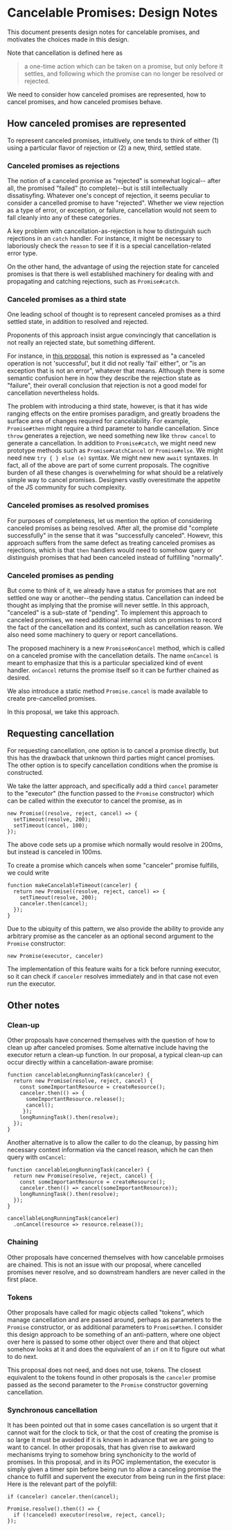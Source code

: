 # Cancelable Promises: Design Notes

This document presents design notes for cancelable promises,
and motivates the choices made in this design.

Note that cancellation is defined here as

> a one-time action which can be taken on a promise, but only before it settles, and following
which the promise can no longer be resolved or rejected.

We need to consider how canceled promises are represented,
how to cancel promises,
and how canceled promises behave.

## How canceled promises are represented

To represent canceled promises,
intuitively, one tends to think of either
(1) using a particular flavor of rejection or
(2) a new, third, settled state.

### Canceled promises as rejections

The notion of a canceled promise as "rejected" is somewhat logical--
after all, the promised "failed" (to complete)--but is still intellectually dissatisyfing.
Whatever one's concept of rejection,
it seems peculiar to consider a cancelled promise to have "rejected".
Whether we view rejection as a type of error, or exception, or failure,
cancellation would not seem to fall cleanly into any of these categories.

A key problem with cancellation-as-rejection is how to distinguish such rejections in an `catch` handler.
For instance, it might be necessary to laboriously check the `reason` to see if it is a special cancellation-related error type.

On the other hand, the advantage of using the rejection state for canceled promises is that there is well established
machinery for dealing with and propagating and catching rejections, such as `Promise#catch`.

### Canceled promises as a third state

One leading school of thought is to represent canceled promises as a third settled state,
in addition to resolved and rejected.

Proponents of this approach insist argue convincingly that cancellation is not really an rejected state,
but something different.

For instance, in [this proposal](https://github.com/domenic/cancelable-promise),
this notion is expressed as "a canceled operation is not 'successful', but it did not really 'fail' either",
or "is an exception that is not an error", whatever that means.
Although there is some semantic confusion here in how they describe the rejection state as "failure",
their overall conclusion that rejection is not a good model for cancellation nevertheless holds.

The problem with introducing a third state, however,
is that it has wide ranging effects on the entire promises paradigm,
and greatly broadens the surface area of changes required for cancelability.
For example, `Promise#then` might require a third parameter to handle cancellation.
Since `throw` generates a rejection, we need something new like `throw cancel` to generate a cancellation.
In addition to `Promise#catch`, we might need new prototype methods such as `Promise#catchCancel` or `Promise#else`.
We might need new `try { } else (e)` syntax.
We might new new `await` syntaxes.
In fact, all of the above are part of some current proposals.
The cognitive burden of all these changes is overwhelming for what should be a relatively simple way to cancel promises.
Designers vastly overestimate the appetite of the JS community for such complexity.

### Canceled promises as resolved promises

For purposes of completeness, let us mention the option of considering canceled promises as being resolved.
After all, the promise did "complete successfully" in the sense that it was "successfully canceled".
Howevr, this approach suffers from the same defect as treating canceled promises as rejections,
which is that `then` handlers would need to somehow query or distinguish promises that
had been canceled instead of fulfilling "normally".

### Canceled promises as pending

But come to think of it, we already have a status for promises that are not settled one way or another--the pending status.
Cancellation can indeed be thought as implying that the promise will never settle.
In this approach, "canceled" is a sub-state of "pending".
To implement this approach to canceled promises,
we need additional internal slots on promises to record the fact of the cancellation and its context, such as cancellation reason.
We also need some machinery to query or report cancellations.

The proposed machinery is a new `Promise#onCancel` method,
which is called on a canceled promise with the cancellation details.
The name `onCancel` is meant to emphasize that this is a particular specialized kind of event handler.
`onCancel` returns the promise itself so it can be further chained as desired.

We also introduce a static method `Promise.cancel` is made available to create pre-cancelled promises.

In this proposal, we take this approach.

## Requesting cancellation

For requesting cancellation,
one option is to cancel a promise directly,
but this has the drawback that unknown third parties might cancel promises.
The other option is to specify cancellation conditions when the promise is constructed.

We take the latter approach, and specifically add a third `cancel` parameter to the "executor"
(the function passed to the `Promise` constructor)
which can be called within the executor to cancel the promise, as in

```
new Promise((resolve, reject, cancel) => {
  setTimeout(resolve, 200);
  setTimeout(cancel, 100);
});
```

The above code sets up a promise which normally would resolve in 200ms,
but instead is canceled in 100ms.

To create a promise which cancels when some "canceler" promise fulfills, we could write

```
function makeCancelableTimeout(canceler) {
  return new Promise((resolve, reject, cancel) => {
    setTimeout(resolve, 200);
    canceler.then(cancel);
  });
}
```

Due to the ubiquity of this pattern, we also provide the ability to provide
any arbitrary promise as the canceler as
an optional second argument to the `Promise` constructor:

```
new Promise(executor, canceler)
```

The implementation of this feature waits for a tick before running executor,
so it can check if `canceler` resolves immediately and in that case not even run the executor.

## Other notes

### Clean-up

Other proposals have concerned themselves with the question of how to clean up after canceled promises.
Some alternative include having the executor return a clean-up function.
In our proposal, a typical clean-up can occur directly within a cancellation-aware promise:

```
function cancelableLongRunningTask(canceler) {
  return new Promise(resolve, reject, cancel) {
    const someImportantResource = createResource();
    canceler.then(() => {
      someImportantResource.release();
      cancel();
     });
    longRunningTask().then(resolve);
  });
}
```

Another alternative is to allow the caller to do the cleanup,
by passing him necessary context information via the cancel reason,
which he can then query with `onCancel`:

```
function cancelableLongRunningTask(canceler) {
  return new Promise(resolve, reject, cancel) {
    const someImportantResource = createResource();
    canceler.then(() => cancel(someImportantResource));
    longRunningTask().then(resolve);
  });
}

cancellableLongRunningTask(canceler)
  .onCancel(resource => resource.release());
```

### Chaining

Other proposals have concerned themselves with how cancelable prmoises are chained.
This is not an issue with our proposal,
where cancelled promises never resolve,
and so downstream handlers are never called in the first place.

### Tokens

Other proposals have called for magic objects called "tokens",
which manage cancellation and are passed around,
perhaps as parameters to the `Promise` constructor, or as additional parameters to `Promise#then`.
I consider this design approach to be something of an anti-pattern,
where one object over here is passed to some other object over there
and that object somehow looks at it and does the equivalent of an `if` on it to figure out what to do next.

This proposal does not need, and does not use, tokens.
The closest equivalent to the tokens found in other proposals is the `canceler` promise passed as the second parameter to
the `Promise` constructor governing cancellation.

### Synchronous cancellation

It has been pointed out that in some cases cancellation is so urgent that it cannot wait for the clock to tick,
or that the cost of creating the promise is so large it must be avoided if it is known in advance that we are going to want to cancel.
In other proposals, that has given rise to awkward mechanisms trying to somehow bring synchonicity to the world of promises.
In this proposal, and in its POC implementation, the executor is simply given a timer spin before being run
to allow a canceling promise the chance to fulfill and supervent the executor from being run in the first place:
Here is the relevant part of the polyfill:

```
if (canceler) canceler.then(cancel);

Promise.resolve().then(() => {
  if (!canceled) executor(resolve, reject, cancel);
});
```
